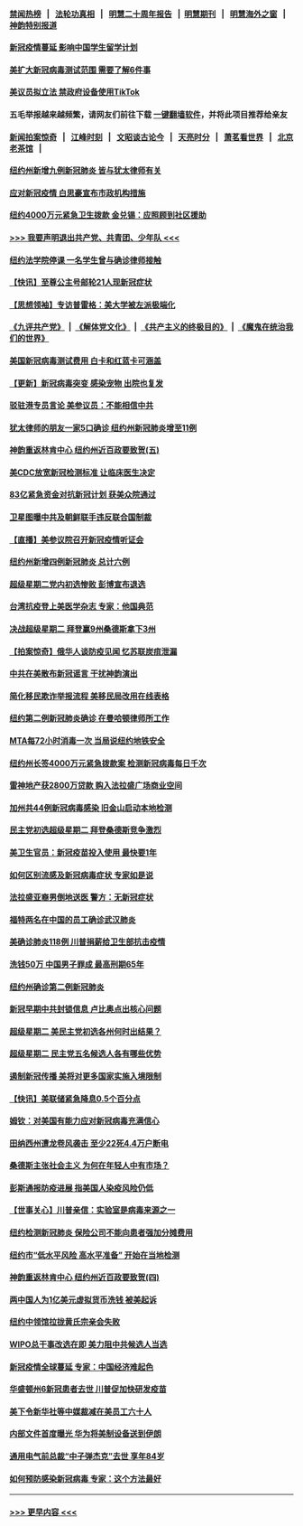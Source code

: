 #### [禁闻热榜](热点新闻.md?=0)  &nbsp;&nbsp;|&nbsp;&nbsp; [法轮功真相](https://github.com/gfw-breaker/truth/blob/master/README.md?=0) &nbsp;&nbsp;|&nbsp;&nbsp; [明慧二十周年报告](https://github.com/gfw-breaker/mh-reports/blob/master/README.md?=0) &nbsp;&nbsp;|&nbsp;&nbsp;[明慧期刊](https://github.com/gfw-breaker/mh-qikan) &nbsp;&nbsp;|&nbsp;&nbsp; [明慧海外之窗](https://github.com/gfw-breaker/mh-news/blob/master/README.md?=0) &nbsp;&nbsp;|&nbsp;&nbsp; [神韵特别报道](https://github.com/gfw-breaker/mh-news/blob/master/shenyun.md?=0)
#### [新冠疫情蔓延 影响中国学生留学计划](../pages/nsc412/n11917952.md?t=03060231) 
#### [美扩大新冠病毒测试范围 需要了解6件事](../pages/nsc412/n11917886.md?t=03060231) 
#### [美议员拟立法 禁政府设备使用TikTok](../pages/nsc412/n11917577.md?t=03060231) 
#### 五毛举报越来越频繁，请网友们前往下载 [一键翻墙软件](https://github.com/gfw-breaker/ssr-accounts)，并将此项目推荐给亲友
#### [新闻拍案惊奇](https://github.com/gfw-breaker/banned-news/blob/master/pages/link4.md) &nbsp;&nbsp;|&nbsp;&nbsp; [江峰时刻](https://github.com/gfw-breaker/banned-news/blob/master/pages/link4.md) &nbsp;&nbsp;|&nbsp;&nbsp; [文昭谈古论今](https://github.com/gfw-breaker/banned-news/blob/master/pages/link4.md) &nbsp;&nbsp;|&nbsp;&nbsp; [天亮时分](https://github.com/gfw-breaker/banned-news/blob/master/pages/link4.md) &nbsp;&nbsp;|&nbsp;&nbsp; [萧茗看世界](https://github.com/gfw-breaker/banned-news/blob/master/pages/link4.md) &nbsp;&nbsp;|&nbsp;&nbsp; [北京老茶馆](https://github.com/gfw-breaker/banned-news/blob/master/pages/link4.md) &nbsp;&nbsp;|&nbsp;&nbsp; 
#### [纽约州新增九例新冠肺炎 皆与犹太律师有关](../pages/nsc412/n11916367.md?t=03060231) 
#### [应对新冠疫情 白思豪宣布市政机构措施](../pages/nsc412/n11916356.md?t=03060231) 
#### [纽约4000万元紧急卫生拨款  金兑锡：应照顾到社区援助](../pages/nsc412/n11916337.md?t=03060231) 
#### [>>> 我要声明退出共产党、共青团、少年队 <<<](https://github.com/begood0513/goodnews/blob/master/quit/letter.md) 
#### [纽约法学院停课  一名学生曾与确诊律师接触](../pages/nsc412/n11916340.md?t=03060231) 
#### [【快讯】至尊公主号邮轮21人现新冠症状](../pages/nsc412/n11915968.md?t=03060231) 
#### [【思想领袖】专访普雷格：美大学被左派极端化](../pages/nsc412/n11811116.md?t=03060231) 
#### [《九评共产党》](https://github.com/begood0513/9ping.md/blob/master/README.md) &nbsp;|&nbsp; [《解体党文化》](../../../../jtdwh.md/blob/master/README.md)  &nbsp;|&nbsp; [《共产主义的终极目的》](../../../../gczydzjmd.md/blob/master/README.md) &nbsp;|&nbsp; [《魔鬼在统治我们的世界》](../../../../mgztzwmdsj.md/blob/master/README.md) 
#### [美国新冠病毒测试费用 白卡和红蓝卡可涵盖](../pages/nsc412/n11915595.md?t=03060231) 
#### [【更新】新冠病毒突变 感染宠物 出院也复发](../pages/nsc412/n11890652.md?t=03060231) 
#### [驳驻港专员言论 美参议员：不能相信中共](../pages/nsc412/n11915659.md?t=03060231) 
#### [犹太律师的朋友一家5口确诊  纽约州新冠肺炎增至11例](../pages/nsc412/n11915609.md?t=03060231) 
#### [神韵重返林肯中心 纽约州近百政要致贺(五)](../pages/nsc412/n11912475.md?t=03060231) 
#### [美CDC放宽新冠检测标准 让临床医生决定](../pages/nsc412/n11915511.md?t=03060231) 
#### [83亿紧急资金对抗新冠计划 获美众院通过](../pages/nsc412/n11915176.md?t=03060231) 
#### [卫星图曝中共及朝鲜联手违反联合国制裁](../pages/nsc412/n11915406.md?t=03060231) 
#### [【直播】美参议院召开新冠疫情听证会](../pages/nsc412/n11913042.md?t=03060231) 
#### [纽约州新增四例新冠肺炎  总计六例](../pages/nsc412/n11914858.md?t=03060231) 
#### [超级星期二党内初选惨败 彭博宣布退选](../pages/nsc412/n11914953.md?t=03060231) 
#### [台湾抗疫登上美医学杂志 专家：他国典范](../pages/nsc412/n11913421.md?t=03060231) 
#### [决战超级星期二 拜登赢9州桑德斯拿下3州](../pages/nsc412/n11913752.md?t=03060231) 
#### [【拍案惊奇】俄华人谈防疫见闻 忆苏联炭疽泄漏](../pages/nsc412/n11913399.md?t=03060231) 
#### [中共在美散布新冠谣言 干扰神韵演出](../pages/nsc412/n11910744.md?t=03060231) 
#### [简化移民欺诈举报流程 美移民局改用在线表格](../pages/nsc412/n11913020.md?t=03060231) 
#### [纽约第二例新冠肺炎确诊  在曼哈顿律师所工作](../pages/nsc412/n11913637.md?t=03060231) 
#### [MTA每72小时消毒一次  当局说纽约地铁安全](../pages/nsc412/n11913629.md?t=03060231) 
#### [纽约州长签4000万元紧急拨款案  检测新冠病毒每日千次](../pages/nsc412/n11913619.md?t=03060231) 
#### [雷神地产获2800万贷款 购入法拉盛广场商业空间](../pages/nsc412/n11913644.md?t=03060231) 
#### [加州共44例新冠病毒感染  旧金山启动本地检测](../pages/nsc412/n11913690.md?t=03060231) 
#### [民主党初选超级星期二 拜登桑德斯竞争激烈](../pages/nsc412/n11913365.md?t=03060231) 
#### [美卫生官员：新冠疫苗投入使用 最快要1年](../pages/nsc412/n11913102.md?t=03060231) 
#### [如何区别流感及新冠病毒症状 专家如是说](../pages/nsc412/n11913170.md?t=03060231) 
#### [法拉盛亚裔男倒地送医 警方：无新冠症状](../pages/nsc412/n11913197.md?t=03060231) 
#### [福特两名在中国的员工确诊武汉肺炎](../pages/nsc412/n11913100.md?t=03060231) 
#### [美确诊肺炎118例 川普捐薪给卫生部抗击疫情](../pages/nsc412/n11913080.md?t=03060231) 
#### [洗钱50万 中国男子罪成 最高刑期65年](../pages/nsc412/n11912754.md?t=03060231) 
#### [纽约州确诊第二例新冠肺炎](../pages/nsc412/n11912735.md?t=03060231) 
#### [新冠早期中共封锁信息 卢比奥点出核心问题](../pages/nsc412/n11912630.md?t=03060231) 
#### [超级星期二 美民主党初选各州何时出结果？](../pages/nsc412/n11912565.md?t=03060231) 
#### [超级星期二 民主党五名候选人各有哪些优势](../pages/nsc412/n11912510.md?t=03060231) 
#### [遏制新冠传播 美将对更多国家实施入境限制](../pages/nsc412/n11912521.md?t=03060231) 
#### [【快讯】美联储紧急降息0.5个百分点](../pages/nsc412/n11912406.md?t=03060231) 
#### [姆钦：对美国有能力应对新冠病毒充满信心](../pages/nsc412/n11912446.md?t=03060231) 
#### [田纳西州遭龙卷风袭击 至少22死4.4万户断电](../pages/nsc412/n11912066.md?t=03060231) 
#### [桑德斯主张社会主义 为何在年轻人中有市场？](../pages/nsc412/n11911086.md?t=03060231) 
#### [彭斯通报防疫进展 指美国人染疫风险仍低](../pages/nsc412/n11910872.md?t=03060231) 
#### [【世事关心】川普亲信：实验室是病毒来源之一](../pages/nsc412/n11910876.md?t=03060231) 
#### [纽约检测新冠肺炎  保险公司不能向患者强加分摊费用](../pages/nsc412/n11911167.md?t=03060231) 
#### [纽约市“低水平风险 高水平准备” 开始在当地检测](../pages/nsc412/n11911154.md?t=03060231) 
#### [神韵重返林肯中心 纽约州近百政要致贺(四)](../pages/nsc412/n11908757.md?t=03060231) 
#### [两中国人为1亿美元虚拟货币洗钱 被美起诉](../pages/nsc412/n11910880.md?t=03060231) 
#### [纽约中领馆拉拢黄氏宗亲会失败](../pages/nsc412/n11910480.md?t=03060231) 
#### [WIPO总干事改选在即 美力阻中共候选人当选](../pages/nsc412/n11910464.md?t=03060231) 
#### [新冠疫情全球蔓延 专家：中国经济难起色](../pages/nsc412/n11910439.md?t=03060231) 
#### [华盛顿州6新冠患者去世 川普促加快研发疫苗](../pages/nsc412/n11910399.md?t=03060231) 
#### [美下令新华社等中媒裁减在美员工六十人](../pages/nsc412/n11910256.md?t=03060231) 
#### [内部文件首度曝光 华为将美制设备送到伊朗](../pages/nsc412/n11910211.md?t=03060231) 
#### [通用电气前总裁“中子弹杰克”去世 享年84岁](../pages/nsc412/n11910095.md?t=03060231) 
#### [如何预防感染新冠病毒 专家：这个方法最好](../pages/nsc412/n11909928.md?t=03060231) 

----
#### [ >>> 更早内容 <<< ](../indexes/nsc412-earlier.md)
